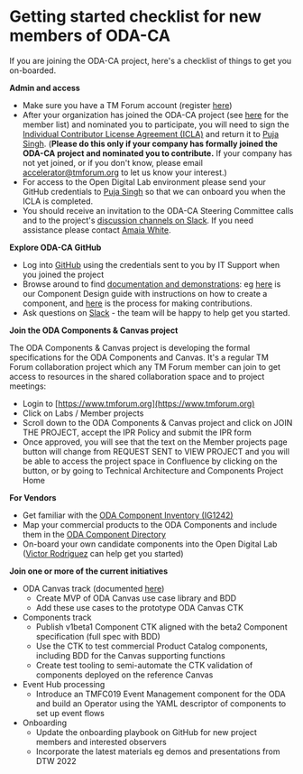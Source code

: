 # Getting started checklist for new members of ODA-CA

If you are joining the ODA-CA project, here's a checklist of things to get you on-boarded.

**Admin and access**

* Make sure you have a TM Forum account (register [here](https://myaccount.tmforum.org/register))
* After your organization has joined the ODA-CA project (see [here](./Playbook.md) for the member list) and nominated you to participate, you will need to sign the [Individual Contributor License Agreement (ICLA)](https://info.tmforum.org/tmfcodes-individual-contributor-license-agreement.html) and return it to [Puja Singh](mailto:psingh@tmforum.org). (**Please do this only if your company has formally joined the ODA-CA project and nominated you to contribute.** If your company has not yet joined, or if you don't know, please email [accelerator@tmforum.org](mailto:accelerator@tmforum.org) to let us know your interest.)
* For access to the Open Digital Lab environment please send your GitHub credentials to [Puja Singh](mailto:psingh@tmforum.org) so that we can onboard you when the ICLA is completed.
* You should receive an invitation to the ODA-CA Steering Committee calls and to the project's [discussion channels on Slack](https://app.slack.com/client/T01C5A3NAU9/C01CGGDDLCQ). If you need assistance please contact [Amaia White](mailto:awhite@tmforum.org).

**Explore ODA-CA GitHub**

* Log into [GitHub](https://github.com/tmforum-oda) using the credentials sent to you by IT Support when you joined the project
* Browse around to find [documentation and demonstrations](https://tmforum-oda.github.io/oda-ca-docs/): eg [here](ODAComponentDesignGuidelines.md) is our Component Design guide with instructions on how to create a component, and [here](ContributionsGuide.md) is the process for making contributions.
* Ask questions on [Slack](https://app.slack.com/client/T01C5A3NAU9/C01CGGDDLCQ) - the team will be happy to help get you started.

**Join the ODA Components & Canvas project**
 
The ODA Components & Canvas project is developing the formal specifications for the ODA Components and Canvas.  It's a regular TM Forum collaboration project which any TM Forum member can join to get access to resources in the shared collaboration space and to project meetings: 

* Login to [https://www.tmforum.org](https://www.tmforum.org)
* Click on Labs / Member projects 
* Scroll down to the ODA Components & Canvas project and click on JOIN THE PROJECT, accept the IPR Policy and submit the IPR form
* Once approved, you will see that the text on the Member projects page button will change from REQUEST SENT to VIEW PROJECT and you will be able to access the project space in Confluence by clicking on the button, or by going to Technical Architecture and Components Project Home

**For Vendors**

* Get familiar with the [ODA Component Inventory (IG1242)](https://www.tmforum.org/resources/?s=ig1242&post_type=product&tmf_filter_release_status=status-production)
* Map your commercial products to the ODA Components and include them in the [ODA Component Directory](https://oda-directory.labs.tmforum.org/)
* On-board your own candidate components into the Open Digital Lab ([Victor Rodriguez](mailto:vrodriguez@tmforum.org) can help get you started)

**Join one or more of the current initiatives**

* ODA Canvas track (documented [here](https://github.com/tmforum-oda/oda-canvas/blob/master/Canvas-design.md))
  * Create MVP of ODA Canvas use case library and BDD
  * Add these use cases to the prototype ODA Canvas CTK
* Components track
  * Publish v1beta1 Component CTK aligned with the beta2 Component specification (full spec with BDD)
  * Use the CTK to test commercial Product Catalog components, including BDD for the Canvas supporting functions
  * Create test tooling to semi-automate the CTK validation of components deployed on the reference Canvas
* Event Hub processing
  * Introduce an TMFC019 Event Management component for the ODA and build an Operator using the YAML descriptor of components to set up event flows
* Onboarding
  * Update the onboarding playbook on GitHub for new project members and interested observers
  * Incorporate the latest materials eg demos and presentations from DTW 2022
